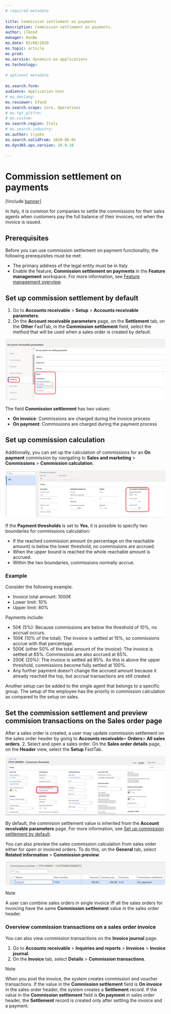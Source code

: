 ```yaml
---
# required metadata

title: Commission settlement on payments
description: Commission settlement on payments.
author: ilkond
manager: AnnBe
ms.date: 03/09/2020
ms.topic: article
ms.prod: 
ms.service: dynamics-ax-applications
ms.technology: 

# optional metadata

ms.search.form: 
audience: Application User
# ms.devlang: 
ms.reviewer: kfend
ms.search.scope: Core, Operations
# ms.tgt_pltfrm: 
# ms.custom: 
ms.search.region: Italy
# ms.search.industry: 
ms.author: ilyako
ms.search.validFrom: 2020-06-01
ms.dyn365.ops.version: 10.0.10

---
```


# Commission settlement on payments

[!include [banner](../includes/banner.md)]

In Italy, it is common for companies to settle the commissions for their sales agents when customers pay the full balance of their invoices, not when the invoice is issued.

## Prerequisites
Before you can use commission settlement on payment functionality, the following prerequisites must be met:

- The primary address of the legal entity must be in Italy
- Enable the feature, **Commission settlement on payments** in the **Feature management** workspace. For more information, see [Feature management overview](../../fin-and-ops/get-started/feature-management/feature-management-overview.md).

## Set up commission settlement by default
1. Go to **Accounts receivable** \> **Setup** \> **Accounts receivable parameters**.
2. On the **Account receivable parameters** page, on the **Settlement** tab, on the **Other** FastTab, in the **Commission settlement** field, select the method that will be used when a sales order is created by default. 

 ![Account receivable parameters](media/emea-ita-exil-commission-setup-parameters.PNG)
 
The field **Commission settlement** has two values:

-	**On invoice**: Commissions are charged during the invoice process
-	**On payment**: Commissions are charged during the payment process

## Set up commission calculation
Additionally, you can set up the calculation of commissions for an **On payment** commission by navigating to **Sales and marketing** \> **Commissions** \> **Commission calculation**.

 ![Commission calculation setup](media/emea-ita-exil-commission-%20calculation-setup.PNG)
 
If the **Payment thresholds** is set to **Yes**, it is possible to specify two boundaries for commissions calculation:

-	If the reached commission amount (in percentage on the reachable amount) is below the lower threshold, no commissions are accrued.
-	When the upper bound is reached the whole reachable amount is accrued.
-	Within the two boundaries, commissions normally accrue.

### Example
Consider the following example.

-	Invoice total amount: 1000€ 
-	Lower limit: 10% 
-	Upper limit: 80% 

Payments include:

- 50€ (5%):  Because commissions are below the threshold of 10%, no accrual occurs.
- 100€ (10% of the total): The invoice is settled at 15%, so commissions accrue with that percentage.
- 500€ (other 50% of the total amount of the invoice): The invoice is settled at 65%. Commissions are also accrued at 65%.
- 200€ (20%): The invoice is settled ad 85%. As this is above the upper threshold, commissions become fully settled at 100%.
- Any further payment doesn’t change the accrued amount because it already reached the top, but accrual transactions are still created.

Another setup can be added to the single agent that belongs to a specific group. The setup of the employee has the priority in commission calculation as compared to the setup on sales.

## Set the commission settlement and preview commision transactions on the Sales order page

After a sales order is created, a user may update commission settlement on the sales order header by going to **Accounts receivable**\> **Orders**\> **All sales orders**.
2. Select and open a sales order.
On the **Sales order details** page, on the **Header** view, select the **Setup** FastTab. 

![Commission settlement in sales order](media/emea-ita-exil-commission-sales-order.png)

By default, the commision settlement value is inherited from the **Account receivable parameters** page. For more information, see [Set up commission settlement by default](emea-ita-exil-commission-settlement.md#Set-up-commission-settlement-by-default).

You can also preview the sales commission calculation from sales order either for open or invoiced orders. To do this, on the **General** tab, select **Related information** \> **Commission preview**.

![Preview commission transactions](media/emea-ita-exil-commission-preview.PNG)

> [!NOTE]
> A user can combine sales orders in single invoice iff all the sales orders for invoicing have the same **Commission settlement** value in the sales order header.

### Overview commission transactions on a sales order invoice
You can also view commission transactions on the **Invoice journal** page.

1. Go to **Accounts receivable** \> **Inquiries and reports** \> **Invoices** \> **Invoice journal**. 
2. On the **Invoice** tab, select **Details** \> **Commission transactions**.

> [!NOTE]
> When you post the invoice, the system creates commission and voucher transactions. If the value in the **Commission settlement** field is **On invoice** in the sales order header, the system creates a **Settlement** record. If the value in the **Commission settlement** field is **On payment** in sales order header, the **Settlement** record is created only after settling the invoice and a payment.  
